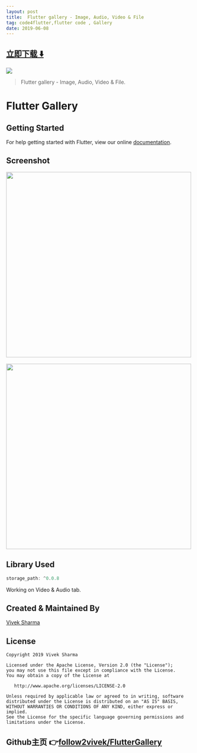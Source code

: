 ```yaml
---
layout: post
title:  Flutter gallery - Image, Audio, Video & File
tag: code4flutter,flutter code , Gallery
date: 2019-06-08
---
```


 


## [立即下载 ️⬇️ ](https://codeload.github.com/follow2vivek/FlutterGallery/zip/master) 


 
![](https://flutterawesome.com/content/images/2019/03/Flutter-Gallery.jpg)
 
>
> Flutter gallery - Image, Audio, Video & File.
>

 
# Flutter Gallery

## Getting Started

For help getting started with Flutter, view our online
[documentation](https://flutter.io/).


## Screenshot
<img src="https://raw.githubusercontent.com/follow2vivek/FlutterGallery/master/ss/ss_1.png" height="500em"/>&nbsp;&nbsp;&nbsp;&nbsp;&nbsp;&nbsp;&nbsp;&nbsp;&nbsp;&nbsp;&nbsp;<img src="./ss/ss_2.png" height="500em"/>

## Library Used
```dart 
storage_path: ^0.0.8
```

Working on Video & Audio tab.

## Created & Maintained By

[Vivek Sharma](https://github.com/follow2vivek)

## License

    Copyright 2019 Vivek Sharma

    Licensed under the Apache License, Version 2.0 (the "License");
    you may not use this file except in compliance with the License.
    You may obtain a copy of the License at

       http://www.apache.org/licenses/LICENSE-2.0

    Unless required by applicable law or agreed to in writing, software
    distributed under the License is distributed on an "AS IS" BASIS,
    WITHOUT WARRANTIES OR CONDITIONS OF ANY KIND, either express or implied.
    See the License for the specific language governing permissions and
    limitations under the License.
    
## Github主页 👉[follow2vivek/FlutterGallery](http://github.com/follow2vivek/FlutterGallery)